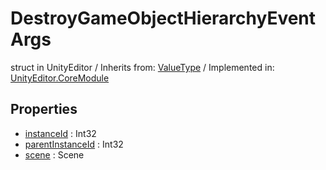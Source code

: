 # DestroyGameObjectHierarchyEventArgs
struct in UnityEditor
 / Inherits from: <a href="https://docs.unity3d.com/6000.2/Documentation/ScriptReference/ValueType.html">ValueType</a> / Implemented in: <a href="https://docs.unity3d.com/6000.2/Documentation/ScriptReference/UnityEditor.CoreModule.html">UnityEditor.CoreModule</a>

## Properties
- <a href="https://docs.unity3d.com/6000.2/Documentation/ScriptReference/DestroyGameObjectHierarchyEventArgs-instanceId.html">instanceId</a> : Int32
- <a href="https://docs.unity3d.com/6000.2/Documentation/ScriptReference/DestroyGameObjectHierarchyEventArgs-parentInstanceId.html">parentInstanceId</a> : Int32
- <a href="https://docs.unity3d.com/6000.2/Documentation/ScriptReference/DestroyGameObjectHierarchyEventArgs-scene.html">scene</a> : Scene
